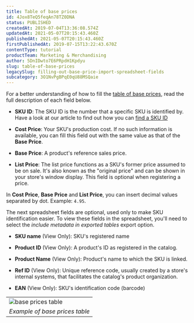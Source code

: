 ```yaml
---
title: Table of base prices
id: 4Jox8TeQ5feqAn78TZ0DNA
status: PUBLISHED
createdAt: 2019-07-04T13:36:08.574Z
updatedAt: 2021-05-07T20:15:43.460Z
publishedAt: 2021-05-07T20:15:43.460Z
firstPublishedAt: 2019-07-15T13:22:43.670Z
contentType: tutorial
productTeam: Marketing & Merchandising
author: 5DnIDwto7E6PRpdH1Kpdyu
slug: table-of-base-prices
legacySlug: filling-out-base-price-import-spreadsheet-fields
subcategory: 3O1NvPgBPqE0qU88MSQaie
---
```


For a better understanding of how to fill the [table of base prices](https://help.vtex.com/en/tracks/precos-101--6f8pwCns3PJHqMvQSugNfP/P99EjtrlRHk92Q8qDPq29#spreadsheet), read the full description of each field below.

- **SKU ID**: The SKU ID is the number that a specific SKU is identified by. Have a look at our article to find out how you can [find a SKU ID](https://help.vtex.com/en/tutorial/where-to-find-the-SKU-ID--4VQZsYeb3igGK2YowuEYWW)

- **Cost Price**: Your SKU's production cost. If no such information is available, you can fill this field out with the same value as that of the **Base Price**.

- **Base Price**: A product's reference sales price.

- **List Price**: The list price functions as a SKU's former price assumed to be on sale. It's also known as the "original price" and can be shown in your store's window display. This field is optional when registering a price. 

<div class="alert alert-info">
<p>In <b>Cost Price</b>, <b>Base Price</b> and <b>List Price</b>, you can insert decimal values separated by dot. Example: <code>4.95</code>.</p>
</div>

The next spreadsheet fields are optional, used only to make SKU identification easier. To view these fields in the spreadsheet, you'll need to select the *include metadata in exported tables* export option.

- **SKU name** (View Only): SKU's registered name

- **Product ID** (View Only): A product's ID as registered in the catalog.

- **Product Name** (View Only): Product's name to which the SKU is linked. 

- **Ref ID** (View Only): Unique reference code, usually created by a store's internal systems, that facilitates the catalog's product organization. 

- **EAN** (View Only): SKU's identification code (barcode)

<table width="100%">
  <tr>
   <td>
    <img src="https:https://images.ctfassets.net/alneenqid6w5/2XX0xwgVreVnFb6U2rjJR7/3d3cd52b27e5831b6b105e8104e20714/baseprices_table.png" style="display: block; margin-left: auto; margin-right: auto;" alt="base prices table" title="base prices table">
   </td>
  </tr>
  <tr>
   <td style="text-align: center;">
     <em>
       Example of base prices table
     </em>
   </td>
  </tr>
</table>

